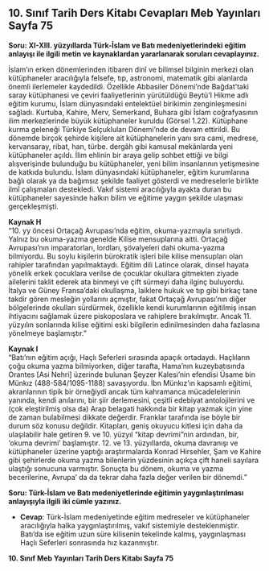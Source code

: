 ## 10. Sınıf Tarih Ders Kitabı Cevapları Meb Yayınları Sayfa 75

**Soru: XI-XIII. yüzyıllarda Türk-İslam ve Batı medeniyetlerindeki eğitim anlayışı ile ilgili metin ve kaynaklardan yararlanarak soruları cevaplayınız.**

İslam’ın erken dönemlerinden itibaren dinî ve bilimsel bilginin merkezi olan kütüphaneler aracılığıyla felsefe, tıp, astronomi, matematik gibi alanlarda önemli ilerlemeler kaydedildi. Özellikle Abbasiler Dönemi’nde Bağdat’taki saray kütüphanesi ve çeviri faaliyetlerinin yürütüldüğü Beytü’I Hikme adlı eğitim kurumu, İslam dünyasındaki entelektüel birikimin zenginleşmesini sağladı. Kurtuba, Kahire, Merv, Semerkand, Buhara gibi İslam coğrafyasının ilim merkezlerinde büyük kütüphaneler kuruldu (Görsel 1.22). Kütüphane kurma geleneği Türkiye Selçukluları Dönemi’nde de devam ettirildi. Bu dönemde birçok şehirde kişilere ait kütüphanelerin yanı sıra cami, medrese, kervansaray, ribat, han, türbe. dergâh gibi kamusal mekânlarda yeni kütüphaneler açıldı. İlim ehlinin bir araya gelip sohbet ettiği ve bilgi alışverişinde bulunduğu bu kütüphaneler, yeni bilim insanlarının yetişmesine de katkıda bulundu. İslam dünyasındaki kütüphaneler, eğitim kurumlarına bağlı olarak ya da bağımsız şekilde faaliyet gösterdi ve medreselerle birlikte ilmî çalışmaları destekledi. Vakıf sistemi aracılığıyla ayakta duran bu kütüphaneler sayesinde halkın bilim ve eğitime yaygın şekilde ulaşması gerçekleşmişti.

**Kaynak H**  
 “10. yy öncesi Ortaçağ Avrupası’nda eğitim, okuma-yazmayla sınırlıydı. Yalnız bu okuma-yazma genelde Kilise mensuplarına aitti. Ortaçağ Avrupası’nın imparatorları, lordları, şövalyeleri dahi okuma-yazma bilmiyordu. Bu soylu kişilerin bürokratik işleri bile kilise mensupları olan rahipler tarafından yapılmaktaydı. Eğitim dili Latince olarak, dinsel hayata yönelik erkek çocuklara verilse de çocuklar okullara gitmekten ziyade ailelerini taklit ederek ata binmeyi ve çift sürmeyi daha ilginç buluyordu. İtalya ve Güney Fransa’daki okullaşma, laiklere hukuk ve tıp gibi birkaç tane takdir gören mesleğin yollarını açmıştır, fakat Ortaçağ Avrupası’nın diğer bölgelerinde okulları sürdürmek, özellikle kendi kurumlarının eğitilmiş insan ihtiyacını sağlamak üzere piskoposlara ve rahiplere bırakılmıştır. Ancak 11. yüzyılın sonlarında kilise eğitimi eski bilgilerin edinilmesinden daha fazlasına yönelmeye başlamıştır.”

**Kaynak I**  
 “Batı’nın eğitim açığı, Haçlı Seferleri sırasında apaçık ortadaydı. Haçlıların çoğu okuma yazma bilmiyorken, diğer tarafta, Hama’nın kuzeybatısında Orantes [Asi Nehri] üzerinde bulunan Şeyzer Kalesi’nin efendisi Üsame bin Münkız (488-584/1095-1188) savaşıyordu. İbn Münkız’ın kapsamlı eğitimi, akranlarının tipik bir örneğiydi ancak tüm kahramanca mücadelelerinin yanında, kendi anılarını, bir şiir derlemesini, çeşitli edebiyat antolojilerini ve (çok eleştirilmiş olsa da) Arap belagati hakkında bir kitap yazmak için yine de zaman bulabilmesi dikkate değerdir. Franklar tarafında ise böyle bir durum söz konusu değildir. Kitapları, geniş okuyucu kitlesi için daha da ulaşılabilir hale getiren 9. ve 10. yüzyıl “kitap devrimi”nin ardından, bir, ‘okuma devrimi’ başlamıştır. 12. ve 13. yüzyıllarda, okuma davranışı ve kütüphaneler üzerine yaptığı araştırmalarda Konrad Hirsehler, Şam ve Kahire gibi şehirlerde okuma yazma bilenlerin yüzdesinin açıkça çift haneli sayılara ulaştığı sonucuna varmıştır. Sonuçta bu dönem, okuma ve yazma becerilerine, Avrupa’ da da tekrar daha fazla değer verilen bir dönemdi.”

**Soru: Türk-İslam ve Batı medeniyetlerinde eğitimin yaygınlaştırılması anlayışıyla ilgili iki cümle yazınız.**

* **Cevap**: Türk-İslam medeniyetinde eğitim medreseler ve kütüphaneler aracılığıyla halka yaygınlaştırılmış, vakıf sistemiyle desteklenmiştir. Batı’da ise eğitim uzun süre kilisenin tekelinde kalmış, yaygınlaşması Haçlı Seferleri sonrasında hız kazanmıştır.

**10. Sınıf Meb Yayınları Tarih Ders Kitabı Sayfa 75**